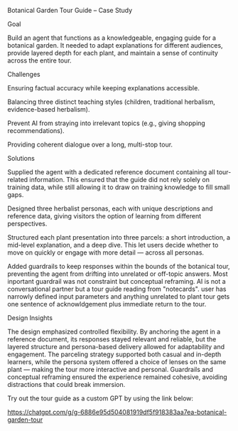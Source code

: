 Botanical Garden Tour Guide – Case Study

Goal

Build an agent that functions as a knowledgeable, engaging guide for a botanical garden. It needed to adapt explanations for different audiences, provide layered depth for each plant, and maintain a sense of continuity across the entire tour.

Challenges

Ensuring factual accuracy while keeping explanations accessible.

Balancing three distinct teaching styles (children, traditional herbalism, evidence-based herbalism).

Prevent AI from straying into irrelevant topics (e.g., giving shopping recommendations).

Providing coherent dialogue over a long, multi-stop tour.

Solutions

Supplied the agent with a dedicated reference document containing all tour-related information. This ensured that the guide did not rely solely on training data, while still allowing it to draw on training knowledge to fill small gaps.

Designed three herbalist personas, each with unique descriptions and reference data, giving visitors the option of learning from different perspectives.

Structured each plant presentation into three parcels: a short introduction, a mid-level explanation, and a deep dive. This let users decide whether to move on quickly or engage with more detail — across all personas.

Added guardrails to keep responses within the bounds of the botanical tour, preventing the agent from drifting into unrelated or off-topic answers. Most inportant guardrail was not constraint but conceptual reframing. AI is not a conversational partner but a tour guide reading from "notecards". user has narrowly defined input parameters and anything unrelated to plant tour gets one sentence of acknowldgement plus immediate return to the tour.

Design Insights

The design emphasized controlled flexibility. By anchoring the agent in a reference document, its responses stayed relevant and reliable, but the layered structure and persona-based delivery allowed for adaptability and engagement. The parceling strategy supported both casual and in-depth learners, while the persona system offered a choice of lenses on the same plant — making the tour more interactive and personal. Guardrails and conceptual reframing ensured the experience remained cohesive, avoiding distractions that could break immersion.

Try out the tour guide as a custom GPT by using the link below:

https://chatgpt.com/g/g-6886e95d504081919df5f918383aa7ea-botanical-garden-tour
